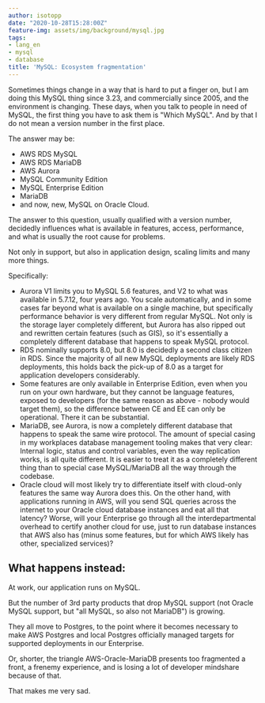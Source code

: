 ```yaml
---
author: isotopp
date: "2020-10-28T15:28:00Z"
feature-img: assets/img/background/mysql.jpg
tags:
- lang_en
- mysql
- database
title: 'MySQL: Ecosystem fragmentation'
---
```

Sometimes things change in a way that is hard to put a finger on, but I am doing this MySQL thing since 3.23, and commercially since 2005, and the environment is changing. These days, when you talk to people in need of MySQL, the first thing you have to ask them is "Which MySQL". And by that I do not mean a version number in the first place.

The answer may be:

- AWS RDS MySQL
- AWS RDS MariaDB
- AWS Aurora
- MySQL Community Edition
- MySQL Enterprise Edition
- MariaDB
- and now, new, MySQL on Oracle Cloud.

The answer to this question, usually qualified with a version number, decidedly influences what is available in features, access, performance, and what is usually the root cause for problems.

Not only in support, but also in application design, scaling limits and many more things.

Specifically:

- Aurora V1 limits you to MySQL 5.6 features, and V2 to what was available in 5.7.12, four years ago. You scale automatically, and in some cases far beyond what is available on a single machine, but specifically performance behavior is very different from regular MySQL. Not only is the storage layer completely different, but Aurora has also ripped out and rewritten certain features (such as GIS), so it's essentially a completely different database that happens to speak MySQL protocol.
- RDS nominally supports 8.0, but 8.0 is decidedly a second class citizen in RDS. Since the majority of all new MySQL deployments are likely RDS deployments, this holds back the pick-up of 8.0 as a target for application developers considerably.
- Some features are only available in Enterprise Edition, even when you run on your own hardware, but they cannot be language features, exposed to developers (for the same reason as above - nobody would target them), so the difference between CE and EE can only be operational. There it can be substantial.
- MariaDB, see Aurora, is now a completely different database that happens to speak the same wire protocol. The amount of special casing in my workplaces database management tooling makes that very clear: Internal logic, status and control variables, even the way replication works, is all quite different. It is easier to treat it as a completely different thing than to special case MySQL/MariaDB all the way through the codebase.
- Oracle cloud will most likely try to differentiate itself with cloud-only features the same way Aurora does this. On the other hand, with applications running in AWS, will you send SQL queries across the internet to your Oracle cloud database instances and eat all that latency? Worse, will your Enterprise go through all the interdepartmental overhead to certify another cloud for use, just to run database instances that AWS also has (minus some features, but for which AWS likely has other, specialized services)?

## What happens instead:

At work, our application runs on MySQL.

But the number of 3rd party products that drop MySQL support (not Oracle MySQL support, but "all MySQL, so also not MariaDB") is growing.

They all move to Postgres, to the point where it becomes necessary to make AWS Postgres and local Postgres officially managed targets for supported deployments in our Enterprise.

Or, shorter, the triangle AWS-Oracle-MariaDB presents too fragmented a front, a frenemy experience, and is losing a lot of developer mindshare because of that.

That makes me very sad.

